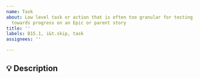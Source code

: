 ```yaml
---
name: Task
about: Low level task or action that is often too granular for testing, but helps
  towards progress on an Epic or parent story
title: ''
labels: B15.1, i&t.skip, task
assignees: ''

---
```


<!--
   For more information on how to populate this Task, see the PDS Wiki on User Story Development:
   https://github.com/NASA-PDS/nasa-pds.github.io/wiki/Issue-Tracking#user-story-development
-->

## 💡 Description
<!-- Enter description here. Make it detailed enough someone could actually know what you are doing, but if you spend too much time on this, it probably deserves it's own story -->
